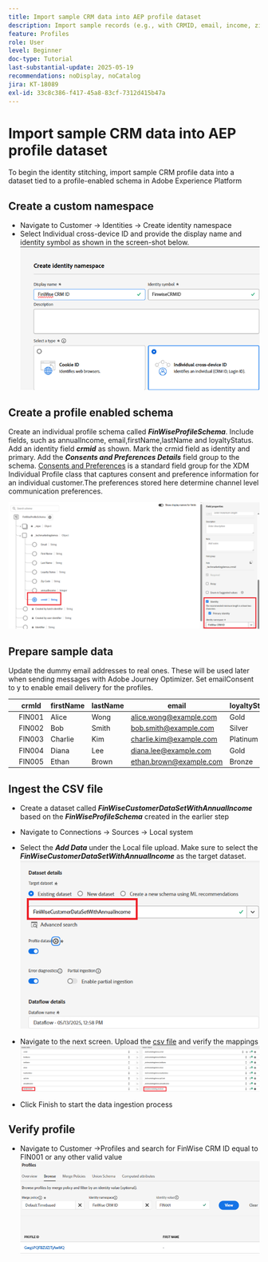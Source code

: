 ```yaml
---
title: Import sample CRM data into AEP profile dataset
description: Import sample records (e.g., with CRMID, email, income, zip code) to validate whether AEP can correctly stitch those profiles with anonymous web visitors based on shared identifiers like ECID.
feature: Profiles
role: User
level: Beginner
doc-type: Tutorial
last-substantial-update: 2025-05-19
recommendations: noDisplay, noCatalog
jira: KT-18089
exl-id: 33c8c386-f417-45a8-83cf-7312d415b47a
---
```

# Import sample CRM data into AEP profile dataset

To begin the identity stitching, import sample CRM profile data into a dataset tied to a profile-enabled schema in Adobe Experience Platform

## Create a custom namespace

* Navigate to Customer -> Identities -> Create identity namespace
* Select Individual cross-device ID and provide the display name and identity symbol as shown in the screen-shot below.
![custom-namespace](assets/custom-namespace.png)

## Create a profile enabled schema

Create an individual profile schema called **_FinWiseProfileSchema_**. Include fields, such as annualIncome, email,firstName,lastName and loyaltyStatus.
Add an identity field **_crmid_** as shown. Mark the crmid field as identity and primary.
Add the _**Consents and Preferences Details**_ field group to the schema. [Consents and Preferences](https://experienceleague.adobe.com/en/docs/experience-platform/xdm/field-groups/profile/consents) is a standard field group for the XDM Individual Profile class that captures consent and preference information for an individual customer.The preferences stored here determine channel level communication preferences.


![profile-schema](assets/finwise-profile-schema.png)

## Prepare sample data

Update the dummy email addresses to real ones. These will be used later when sending messages with Adobe Journey Optimizer. Set emailConsent to y to enable email delivery for the profiles.

|   | crmId  | firstName | lastName | email                   | loyaltyStatus | zipCode | annualIncome | emailConsent |
|---|--------|-----------|----------|-------------------------|---------------|---------|--------------|--------------|
|   | FIN001 | Alice     | Wong     | alice.wong@example.com  | Gold          | 92128   | 120000       | y            |
|   | FIN002 | Bob       | Smith    | bob.smith@example.com   | Silver        | 92126   | 85000        | y            |
|   | FIN003 | Charlie   | Kim      | charlie.kim@example.com | Platinum      | 60614   | 175000       | y            |
|   | FIN004 | Diana     | Lee      | diana.lee@example.com   | Gold          | 30303   | 98000        | y            |
|   | FIN005 | Ethan     | Brown    | ethan.brown@example.com | Bronze        | 75201   | 60000        | y            |

## Ingest the CSV file

*   Create a dataset called **_FinWiseCustomerDataSetWithAnnualIncome_** based on the **_FinWiseProfileSchema_** created in the earlier step

*   Navigate to Connections -> Sources -> Local system
*   Select the **_Add Data_** under the Local file upload. Make sure to select the _**FinWiseCustomerDataSetWithAnnualIncome**_ as the target dataset.
![ingest-csv](assets/ingest-csv-into-dataset.png)
*   Navigate to the next screen. Upload the [csv file](assets/finwise_profiles.csv) and verify the mappings 
![mappings](assets/mappings.png)

*   Click Finish to start the data ingestion process

## Verify profile

*   Navigate to Customer ->Profiles and search for FinWise CRM ID equal to FIN001 or any other valid value
![verify-profile](assets/verify-profiles.png)
